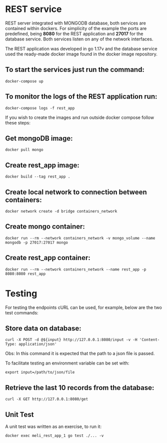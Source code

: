 # REST service

REST server integrated with MONGODB database, both services are contained within dockers. For simplicity of the example the ports are predefined, being **8080** for the REST application and **27017** for the database service. Both services listen on any of the network interfaces.

The REST application was developed in go 1.17v and the database service used the ready-made docker image found in the docker image repository.

## To start the services just run the command:

```
docker-compose up
```

## To monitor the logs of the REST application run:
```
docker-compose logs -f rest_app
```

If you wish to create the images and run outside docker compose follow these steps:

## Get **mongoDB** image:
```
docker pull mongo
```

## Create **rest_app** image:

```
docker build --tag rest_app .
```

## Create local network to connection between containers:
```
docker network create -d bridge containers_network
```

## Create mongo container:
```
docker run --rm --network containers_network -v mongo_volume --name mongodb -p 27017:27017 mongo
```

## Create rest_app container:
```
docker run --rm --network containers_network --name rest_app -p 8080:8080 rest_app
```

# Testing

For testing the endpoints cURL can be used, for example, below are the two test commands:

## Store data on database:
```
curl -X POST -d @${input} http://127.0.0.1:8080/input -v -H 'Content-Type: application/json'
```

Obs: In this command it is expected that the path to a json file is passed.

To facilitate testing an environment variable can be set with:
```
export input=/path/to/json/file
```

## Retrieve the last 10 records from the database:
```
curl -X GET http://127.0.0.1:8080/get
```
## Unit Test
A unit test was written as an exercise, to run it:
```
docker exec meli_rest_app_1 go test ./... -v
```
